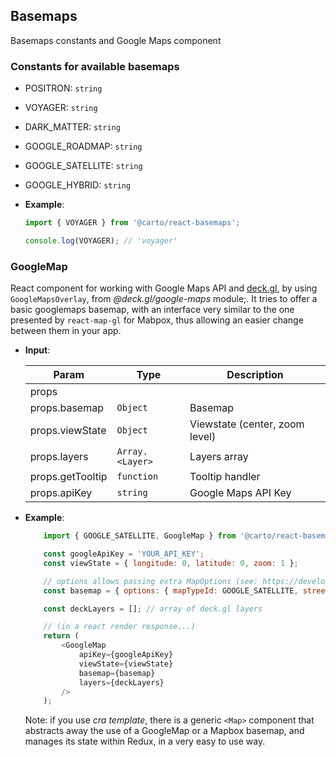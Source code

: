 ## Basemaps

Basemaps constants and Google Maps component

### Constants for available basemaps

- POSITRON: <code>string</code>
- VOYAGER: <code>string</code>
- DARK_MATTER: <code>string</code>
- GOOGLE_ROADMAP: <code>string</code>
- GOOGLE_SATELLITE: <code>string</code>
- GOOGLE_HYBRID: <code>string</code>

- **Example**:

    ```js
    import { VOYAGER } from '@carto/react-basemaps';

    console.log(VOYAGER); // 'voyager'
    ```

### GoogleMap

React component for working with Google Maps API and [deck.gl](https://deck.gl), by using `GoogleMapsOverlay`, from *@deck.gl/google-maps* module;. It tries to offer a basic googlemaps basemap, with an interface very similar to the one presented by `react-map-gl` for Mabpox, thus allowing an easier change between them in your app.

- **Input**:

    | Param            | Type                             | Description                      |
    | ---------------- | -------------------------------- | -------------------------------- |
    | props            |                                  |                                  |
    | props.basemap    | <code>Object</code>              | Basemap |
    | props.viewState  | <code>Object</code>              | Viewstate (center, zoom level)   |
    | props.layers     | <code>Array.&lt;Layer&gt;</code> | Layers array                      |
    | props.getTooltip | <code>function</code>            | Tooltip handler                  |
    | props.apiKey     | <code>string</code>              | Google Maps API Key              |

- **Example**:

    ```js
        import { GOOGLE_SATELLITE, GoogleMap } from '@carto/react-basemaps';

        const googleApiKey = 'YOUR_API_KEY';
        const viewState = { longitude: 0, latitude: 0, zoom: 1 };

        // options allows passing extra MapOptions (see: https://developers.google.com/maps/documentation/javascript/reference/map#MapOptions)
        const basemap = { options: { mapTypeId: GOOGLE_SATELLITE, streetViewControl: true } };

        const deckLayers = []; // array of deck.gl layers

        // (in a react render response...)
        return (
            <GoogleMap
                apiKey={googleApiKey}
                viewState={viewState}
                basemap={basemap}
                layers={deckLayers}
            />
        );
    ```

    Note: if you use *cra template*, there is a generic `<Map>` component that abstracts away the use of a GoogleMap or a Mapbox basemap, and manages its state within Redux, in a very easy to use way.